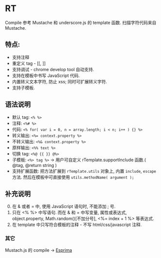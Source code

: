 # RT

Compile 参考 Mustache 和 underscore.js 的 template 函数. 
扫描字符代码来自 Mustache.


## 特点:
* 支持注释
* 重定义 tag - [[, ]]
* 支持调试 - chrome develop tool 自动支持.
* 支持在模板中书写 JavaScript 代码.
* 内置转义文本字符, 防止 xss; 同时可扩展转义字符.
* 支持子模板.


## 语法说明
* 默认 tag: `<% %>`
* 注释: `<%# %>`
* 代码: `<% for( var i = 0, n = array.length; i < n; i++ ) {} %>`
* 转义输出: `<%= context.property %>`
* 不转义输出: `<%& context.property %>`
* 原样输出: `<%% text %>`
* 切换 tag: `<%@ {{ }} @%>`
* 子模板: `<%> tag %>` -> 用户可自定义 rTemplate.supportInclude 函数.( @tag, @return string )
* 支持扩展函数: 把方法扩展到 `rTemplate.utils` 对象上, 内置 `include`, `escape` 方法. 然后在模板中可直接使用 `utils.methodName( argument );`


## 补充说明
0. 在 & 或者 = 中, 使用 JavaScript 语句时, 不能添加 ; 号.
1. 只在 <% %> 中写语句. 而在 & 和 = 中写变量, 属性或表达式, object.property, Math.random()[不加分号], <%= index + 1 %> 等表达式.
2. 在 template 中只写符合模板的注释 - 不写 html/css/javascript 注释.


### 其它
Mustach.js 的 compile -> [Esprima](http://esprima.org/)

